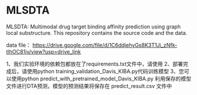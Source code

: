 # MLSDTA
MLSDTA: Multimodal drug target binding affinity prediction using graph local substructure. This repository contains the source code and the data.


data file： https://drive.google.com/file/d/1C6ddjehyGs8K3T1Ji_zNfk-tlhOC81jv/view?usp=drive_link

1、我们实验环境的依赖包都放在了requirements.txt文件中，请使用
2、部署完成后，请使用python training_validation_Davis_KIBA.py代码训练模型
3、您可以使用python predict_with_pretrained_model_Davis_KIBA.py 利用保存的模型文件进行DTA预测，模型的预测结果将保存在 predict_result.csv 文件中


